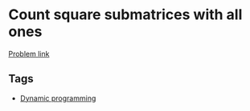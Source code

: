 # Count square submatrices with all ones

[Problem link](https://leetcode.com/problems/count-square-submatrices-with-all-ones)

## Tags

* [Dynamic programming](/README.md#Dynamic_programming)
